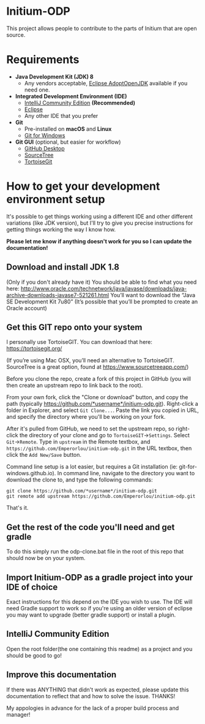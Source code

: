 # Initium-ODP
This project allows people to contribute to the parts of Initium that are open source.                 

# Requirements
* **Java Development Kit (JDK) 8**
  * Any vendors acceptable, [Eclipse AdoptOpenJDK](https://adoptium.net/temurin/releases/?version=8) available if you need one.
* **Integrated Development Environment (IDE)**
  * [IntelliJ Community Edition](https://www.jetbrains.com/idea/) **(Recommended)**
  * [Eclipse](https://www.eclipse.org/)
  * Any other IDE that you prefer
* **Git**
  * Pre-installed on **macOS** and **Linux**
  * [Git for Windows](https://gitforwindows.org/)
* **Git GUI** (optional, but easier for workflow)
  * [GitHub Desktop](https://desktop.github.com/)
  * [SourceTree](https://www.sourcetreeapp.com/)
  * [TortoiseGit](https://tortoisegit.org/)

# How to get your development environment setup
It's possible to get things working using a different IDE and other different variations (like JDK version), but I'll try to give you precise instructions for getting things working the way I know how.  

**Please let me know if anything doesn't work for you so I can update the documentation!**

## Download and install JDK 1.8
(Only if you don't already have it)
You should be able to find what you need here:
http://www.oracle.com/technetwork/java/javase/downloads/java-archive-downloads-javase7-521261.html
You’ll want to download the “Java SE Development Kit 7u80” (It’s possible that you’ll be prompted to create an Oracle account) 

## Get this GIT repo onto your system
I personally use TortoiseGIT. You can download that here: 
https://tortoisegit.org/

(If you’re using Mac OSX, you’ll need an alternative to TortoiseGIT. SourceTree is a great option, found at https://www.sourcetreeapp.com/)

Before you clone the repo, create a fork of this project in GitHub (you will then create an upstream repo to link back to the root).

From your own fork, click the "Clone or download" button, and copy the path (typically https://github.com/*username*/initium-odp.git). Right-click a folder in Explorer, and select `Git Clone...`. Paste the link you copied in URL, and specify the directory where you'll be working on your fork. 

After it's pulled from GitHub, we need to set the upstream repo, so right-click the directory of your clone and go to `TortoiseGIT`->`Settings`. Select `Git`->`Remote`. Type in `upstream` in the Remote textbox, and `https://github.com/Emperorlou/initium-odp.git` in the URL textbox, then click the `Add New/Save` button.

Command line setup is a lot easier, but requires a Git installation (ie: git-for-windows.github.io).
In command line, navigate to the directory you want to download the clone to, and type the following commands:

```
git clone https://github.com/*username*/initium-odp.git
git remote add upstream https://github.com/Emperorlou/initium-odp.git
```

That's it.

## Get the rest of the code you'll need and get gradle 
To do this simply run the odp-clone.bat file in the root of this repo that should now be on your system.

## Import Initium-ODP as a gradle project into your IDE of choice
Exact instructions for this depend on the IDE you wish to use. The IDE will need Gradle support to work so if you're using an older version of eclipse you may want to upgrade (better gradle support) or install a plugin.

## IntelliJ Community Edition
Open the root folder(the one containing this readme) as a project and you should be good to go!

## Improve this documentation
If there was ANYTHING that didn't work as expected, please update this documentation to reflect that and how to solve the issue. THANKS!


My appologies in advance for the lack of a proper build process and manager!
